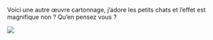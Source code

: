 Voici une autre œuvre cartonnage, j’adore les petits chats et l’effet est magnifique non ? Qu‘en pensez vous ?

![](/static/images/thumbs/image20.png)


